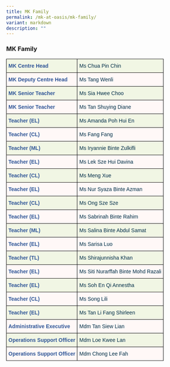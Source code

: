 ```yaml
---
title: MK Family
permalink: /mk-at-oasis/mk-family/
variant: markdown
description: ""
---
```

### MK Family

<style type="text/css">
.tg  {border-collapse:collapse;border-spacing:0;}
.tg td{border-color:black;border-style:solid;border-width:1px;font-family:Arial, sans-serif;font-size:14px;
  overflow:hidden;padding:10px 5px;word-break:normal;}
.tg th{border-color:black;border-style:solid;border-width:1px;font-family:Arial, sans-serif;font-size:14px;
  font-weight:normal;overflow:hidden;padding:10px 5px;word-break:normal;}
.tg .tg-dv6r{background-color:#F1F6E4;color:#2F5597;font-weight:bold;text-align:left;vertical-align:top}
.tg .tg-j74v{background-color:#F1F6E4;color:#002D46;font-weight:normal;text-align:left;vertical-align:top}
.tg .tg-8com{background-color:#FFF8F7;color:#2F5597;font-weight:bold;text-align:left;vertical-align:top}
.tg .tg-1d14{background-color:#FFF8F7;color:#002D46;font-weight:normal;text-align:left;vertical-align:top}
</style>
<table class="tg">
<thead>
  <tr>
    <th class="tg-dv6r">MK Centre Head</th>
    <th class="tg-j74v">Ms Chua Pin Chin</th>
  </tr>
</thead>
<tbody>
  <tr>
    <td class="tg-8com">MK Deputy Centre Head</td>
    <td class="tg-1d14">Ms Tang Wenli</td>
  </tr>
  <tr>
    <td class="tg-dv6r">MK Senior Teacher</td>
    <td class="tg-j74v">Ms Sia Hwee Choo</td>
  </tr>
  <tr>
    <td class="tg-8com">MK Senior Teacher</td>
    <td class="tg-1d14">Ms Tan Shuying Diane</td>
  </tr>
  <tr>
    <td class="tg-dv6r">Teacher (EL)<br></td>
    <td class="tg-j74v">Ms Amanda Poh Hui En<br></td>
  </tr>
  <tr>
    <td class="tg-8com">Teacher (CL)</td>
    <td class="tg-1d14">Ms Fang Fang</td>
  </tr>
  <tr>
    <td class="tg-dv6r">Teacher (ML)</td>
    <td class="tg-j74v">Ms Iryannie Binte Zulkifli</td>
  </tr>
  <tr>
    <td class="tg-8com">Teacher (EL)<br></td>
    <td class="tg-1d14">Ms Lek Sze Hui Davina<br></td>
  </tr>
  <tr>
    <td class="tg-dv6r">Teacher (CL)</td>
    <td class="tg-j74v">Ms Meng Xue</td>
  </tr>
  <tr>
    <td class="tg-8com">Teacher (EL)</td>
    <td class="tg-1d14">Ms Nur Syaza Binte Azman</td>
  </tr>
  <tr>
    <td class="tg-dv6r">Teacher (CL)</td>
    <td class="tg-j74v">Ms Ong Sze Sze</td>
  </tr>
  <tr>
    <td class="tg-8com">Teacher (EL)<br></td>
    <td class="tg-1d14">Ms Sabrinah Binte Rahim</td>
  </tr>
  <tr>
    <td class="tg-dv6r">Teacher (ML)</td>
    <td class="tg-j74v">Ms Salina Binte Abdul Samat</td>
  </tr>
  <tr>
		<td class="tg-8com">Teacher (EL)</td>
    <td class="tg-1d14">Ms Sarisa Luo</td>
  </tr>
  <tr>
    <td class="tg-dv6r">Teacher (TL)</td>
    <td class="tg-j74v">Ms Shirajunnisha<span style="background-color:#F1F6E4"> </span>Khan</td>
  </tr>
  <tr>
    <td class="tg-8com">Teacher (EL)<br></td>
    <td class="tg-1d14">Ms Siti Nurarffah Binte Mohd Razali</td>
	</tr>
  <tr>
    <td class="tg-dv6r">Teacher (EL)</td>
    <td class="tg-j74v">Ms Soh En Qi  Annestha</td>
  </tr>
  <tr>
    <td class="tg-8com">Teacher (CL)<br></td>
    <td class="tg-1d14">Ms Song Lili</td>
	</tr>
  <tr>
    <td class="tg-dv6r">Teacher (EL)</td>
    <td class="tg-j74v">Ms Tan Li Fang Shirleen</td>
  </tr>
  <tr>
    <td class="tg-8com">Administrative Executive<br></td>
    <td class="tg-1d14">Mdm Tan Siew Lian</td>
	</tr>
  <tr>
    <td class="tg-dv6r">Operations Support Officer</td>
    <td class="tg-j74v">Mdm Loe Kwee Lan</td>
  </tr>
  <tr>
    <td class="tg-8com">Operations Support Officer<br></td>
    <td class="tg-1d14">Mdm Chong Lee Fah</td>
</tr>
<tr>
</tr></tbody>
</table>